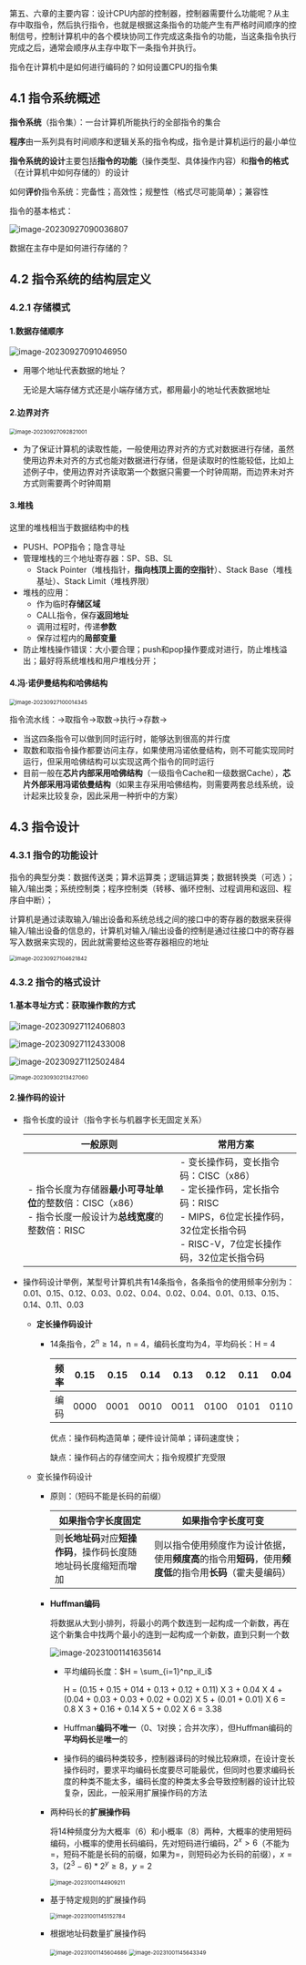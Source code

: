 第五、六章的主要内容：设计CPU内部的控制器，控制器需要什么功能呢？从主存中取指令，然后执行指令，也就是根据这条指令的功能产生有严格时间顺序的控制信号，控制计算机中的各个模块协同工作完成这条指令的功能，当这条指令执行完成之后，通常会顺序从主存中取下一条指令并执行。 

指令在计算机中是如何进行编码的？如何设置CPU的指令集

 ## 4.1 指令系统概述

**指令系统**（指令集）：一台计算机所能执行的全部指令的集合

**程序**由一系列具有时间顺序和逻辑关系的指令构成，指令是计算机运行的最小单位

**指令系统的设计**主要包括**指令的功能**（操作类型、具体操作内容）和**指令的格式**（在计算机中如何存储的）的设计

如何**评价**指令系统：完备性；高效性；规整性（格式尽可能简单）；兼容性

指令的基本格式：

![image-20230927090036807](C:\Users\ndream\AppData\Roaming\Typora\typora-user-images\image-20230927090036807.png)

数据在主存中是如何进行存储的？

## 4.2 指令系统的结构层定义

### 4.2.1 存储模式

#### 1.数据存储顺序

![image-20230927091046950](C:\Users\ndream\AppData\Roaming\Typora\typora-user-images\image-20230927091046950.png)

- 用哪个地址代表数据的地址？

  无论是大端存储方式还是小端存储方式，都用最小的地址代表数据地址

#### 2.边界对齐

<img src="C:\Users\ndream\AppData\Roaming\Typora\typora-user-images\image-20230927092821001.png" alt="image-20230927092821001" style="zoom:67%;" />

- 为了保证计算机的读取性能，一般使用边界对齐的方式对数据进行存储，虽然使用边界未对齐的方式也能对数据进行存储，但是读取时的性能较低，比如上述例子中，使用边界对齐读取第一个数据只需要一个时钟周期，而边界未对齐方式则需要两个时钟周期

#### 3.堆栈

这里的堆栈相当于数据结构中的栈

- PUSH、POP指令；隐含寻址
- 管理堆栈的三个地址寄存器：SP、SB、SL
  - Stack Pointer（堆栈指针，**指向栈顶上面的空指针**）、Stack Base（堆栈基址）、Stack Limit（堆栈界限）
- 堆栈的应用：
  - 作为临时**存储区域**
  - CALL指令，保存**返回地址**
  - 调用过程时，传递**参数**
  - 保存过程内的**局部变量**
- 防止堆栈操作错误：大小要合理；push和pop操作要成对进行，防止堆栈溢出；最好将系统堆栈和用户堆栈分开；

#### 4.冯·诺伊曼结构和哈佛结构

<img src="C:\Users\ndream\AppData\Roaming\Typora\typora-user-images\image-20230927100014345.png" alt="image-20230927100014345" style="zoom:67%;" />

指令流水线：→取指令→取数→执行→存数→

- 当这四条指令可以做到同时运行时，能够达到很高的并行度
- 取数和取指令操作都要访问主存，如果使用冯诺依曼结构，则不可能实现同时运行，但采用哈佛结构可以实现这两个指令的同时运行
- 目前一般在**芯片内部采用哈佛结构**（一级指令Cache和一级数据Cache），**芯片外部采用冯诺依曼结构**（如果主存采用哈佛结构，则需要两套总线系统，设计起来比较复杂，因此采用一种折中的方案）

## 4.3 指令设计

### 4.3.1 指令的功能设计

指令的典型分类：数据传送类；算术运算类；逻辑运算类；数据转换类（可选 ）；输入/输出类；系统控制类；程序控制类（转移、循环控制、过程调用和返回、程序自中断）；

计算机是通过读取输入/输出设备和系统总线之间的接口中的寄存器的数据来获得输入/输出设备的信息的，计算机对输入/输出设备的控制是通过往接口中的寄存器写入数据来实现的，因此就需要给这些寄存器相应的地址

<img src="C:\Users\ndream\AppData\Roaming\Typora\typora-user-images\image-20230927104621842.png" alt="image-20230927104621842" style="zoom:67%;" />

### 4.3.2 指令的格式设计

#### 1.基本寻址方式：获取操作数的方式

![image-20230927112406803](C:\Users\ndream\AppData\Roaming\Typora\typora-user-images\image-20230927112406803.png) 

![image-20230927112433008](C:\Users\ndream\AppData\Roaming\Typora\typora-user-images\image-20230927112433008.png)

![image-20230927112502484](C:\Users\ndream\AppData\Roaming\Typora\typora-user-images\image-20230927112502484.png)

<img src="C:\Users\ndream\AppData\Roaming\Typora\typora-user-images\image-20230930213427060.png" alt="image-20230930213427060" style="zoom:67%;" />

#### 2.操作码的设计

- 指令长度的设计（指令字长与机器字长无固定关系）    

  | 一般原则                                                     | 常用方案                                                     |
  | ------------------------------------------------------------ | ------------------------------------------------------------ |
  | - 指令长度为存储器**最小可寻址单位**的整数倍：CISC（x86）<br />- 指令长度一般设计为**总线宽度**的整数倍：RISC | - 变长操作码，变长指令码：CISC（x86）<br />- 定长操作码，定长指令码：RISC<br />    - MIPS，6位定长操作码，32位定长指令码<br />    - RISC-V，7位定长操作码，32位定长指令码 |

- 操作码设计举例，某型号计算机共有14条指令，各条指令的使用频率分别为：0.01、0.15、0.12、0.03、0.02、0.04、0.02、0.04、0.01、0.13、0.15、0.14、0.11、0.03

  - **定长操作码设计**

    - 14条指令，$2^n\geq14$，n = 4，编码长度均为4，平均码长：H = 4

      | 频率 | 0.15 | 0.15 | 0.14 | 0.13 | 0.12 | 0.11 | 0.04 | 0.04 | 0.03 | 0.03 | 0.02 | 0.02 | 0.01 | 0.01 |
      | ---- | ---- | ---- | ---- | ---- | ---- | ---- | ---- | ---- | ---- | ---- | ---- | ---- | ---- | ---- |
      | 编码 | 0000 | 0001 | 0010 | 0011 | 0100 | 0101 | 0110 | 0111 | 1000 | 1001 | 1010 | 1011 | 1100 | 1101 |

      优点：操作码构造简单；硬件设计简单；译码速度快；

      缺点：操作码占的存储空间大；指令规模扩充受限

  - 变长操作码设计

    - 原则：（短码不能是长码的前缀）

      | 如果指令字长度固定                                           | 如果指令字长度可变                                           |
      | ------------------------------------------------------------ | ------------------------------------------------------------ |
      | 则**长地址码**对应**短操作码**，操作码长度随地址码长度缩短而增加 | 则以指令使用频度作为设计依据，使用**频度高**的指令用**短码**，使用**频度低**的指令用**长码**（霍夫曼编码） |

    - **Huffman编码**

      将数据从大到小排列，将最小的两个数连到一起构成一个新数，再在这个新集合中找两个最小的连到一起构成一个新数，直到只剩一个数

      ![image-20231001141635614](C:\Users\ndream\AppData\Roaming\Typora\typora-user-images\image-20231001141635614.png)

      - 平均编码长度：$H = \sum_{i=1}^np_il_i$

        H = (0.15 + 0.15 + 014 + 0.13 + 0.12 + 0.11) X 3 + 0.04 X 4 + (0.04 + 0.03 + 0.03 + 0.02 + 0.02) X 5 + (0.01 + 0.01) X 6 = 0.8 X 3 + 0.16 + 0.14 X 5 + 0.02 X 6 = 3.38 

      - Huffman**编码不唯一**（0、1对换；合并次序），但Huffman编码的**平均码长**是**唯一**的

      - 操作码的编码种类较多，控制器译码的时候比较麻烦，在设计变长操作码时，要求平均编码长度要尽可能最优，但同时也要求编码长度的种类不能太多，编码长度的种类太多会导致控制器的设计比较复杂，因此，一般采用扩展操作码的方法

    - 两种码长的**扩展操作码**

      将14种频度分为大概率（6）和小概率（8）两种，大概率的使用短码编码，小概率的使用长码编码，先对短码进行编码，$2^x > 6$（不能为 =，短码不能是长码的前缀，如果为=，则短码必为长码的前缀），$x = 3，$$(2^3-6)*2^y \geq 8，y = 2$

      <img src="C:\Users\ndream\AppData\Roaming\Typora\typora-user-images\image-20231001144909211.png" alt="image-20231001144909211" style="zoom:67%;" />

    - 基于特定规则的扩展操作码

      <img src="C:\Users\ndream\AppData\Roaming\Typora\typora-user-images\image-20231001145152784.png" alt="image-20231001145152784" style="zoom:67%;" />

    - 根据地址码数量扩展操作码  

      <img src="C:\Users\ndream\AppData\Roaming\Typora\typora-user-images\image-20231001145604686.png" alt="image-20231001145604686" style="zoom:67%;" />

      <img src="C:\Users\ndream\AppData\Roaming\Typora\typora-user-images\image-20231001145643349.png" alt="image-20231001145643349" style="zoom:67%;" />
